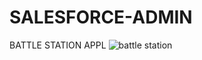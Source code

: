 # SALESFORCE-ADMIN

BATTLE STATION APPL
![battle station](https://user-images.githubusercontent.com/63440215/140630017-1ffff51d-38c6-48b9-9a52-545c9cfb2ffa.PNG)
